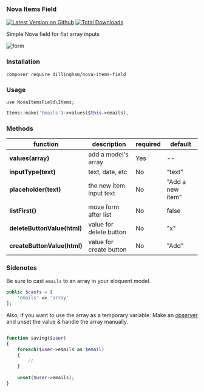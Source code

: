 ### Nova Items Field

[![Latest Version on Github](https://img.shields.io/github/release/dillingham/nova-items-field.svg?style=flat-square)](https://packagist.org/packages/dillingham/nova-items-field)
[![Total Downloads](https://img.shields.io/packagist/dt/dillingham/nova-items-field.svg?style=flat-square)](https://packagist.org/packages/dillingham/nova-items-field)


Simple Nova field for flat array inputs


![form](https://user-images.githubusercontent.com/29180903/50990350-cf518700-14df-11e9-8be0-bc7f5100b6f4.png)

### Installation
```
composer require dillingham/nova-items-field
```

### Usage

```
use NovaItemsField\Items;
```
```php
Items::make('Emails')->values($this->emails),
```

### Methods 

| function | description | required | default |
| - | - | - | - |
| **values(array)** | add a model's array | Yes | -- |
| **inputType(text)** | text, date, etc | No | "text" |
| **placeholder(text)** | the new item input text | No | "Add a new item" |
| **listFirst()**| move form after list  | No | false |
| **deleteButtonValue(html)** | value for delete button | No | "x" |
| **createButtonValue(html)** | value for create button | No | "Add" |

### Sidenotes


Be sure to cast `emails` to an array in your eloquent model.

```php
public $casts = [
    'emails' => 'array'
];
```

Also, if you want to use the array as a temporary variable:
Make an [observer](https://nova.laravel.com/docs/1.0/resources/#resource-events) and unset the value & handle the array manually.

```php

function saving($user)
{
    foreach($user->emails as $email)
    {
        //
    }
    
    unset($user->emails);
}
